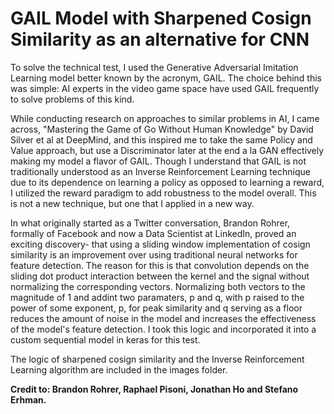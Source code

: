 # GAIL Model with Sharpened Cosign Similarity as an alternative for CNN

To solve the technical test, I used the Generative Adversarial Imitation Learning model better known by the acronym, GAIL. The choice behind this was simple: AI experts in the video game space have used GAIL frequently to solve problems of this kind. 

While conducting research on approaches to similar problems in AI, I came across, "Mastering the Game of Go Without Human Knowledge" by David Silver et al at DeepMind, and this inspired me to take the same Policy and Value approach, but use a Discriminator later at the end a la GAN effectively making my model a flavor of GAIL. Though I understand that GAIL is not traditionally understood as an Inverse Reinforcement Learning technique due to its dependence on learning a policy as opposed to learning a reward, I utilized the reward paradigm to add robustness to the model overall. This is not a new technique, but one that I applied in a new way. 

In what originally started as a Twitter conversation, Brandon Rohrer, formally of Facebook and now a Data Scientist at LinkedIn, proved an exciting discovery- that using a sliding window implementation of cosign similarity is an improvement over using traditional neural networks for feature detection. The reason for this is that convolution depends on the sliding dot product interaction between the kernel and the signal without normalizing the corresponding vectors. Normalizing both vectors to the magnitude of 1 and addint two paramaters, p and q, with p raised to the power of some exponent, p, for peak similarity and q serving as a floor reduces the amount of noise in the model and increases the effectiveness of the model's feature detection. I took this logic and incorporated it into a custom sequential model in keras for this test. 

The logic of sharpened cosign similarity and the Inverse Reinforcement Learning algorithm are included in the images folder. 

**Credit to: Brandon Rohrer, Raphael Pisoni, Jonathan Ho and Stefano Erhman.**
